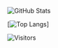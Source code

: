 ![GitHub Stats](https://github-readme-stats.vercel.app/api?username=Dim1xs&theme=dark) 

[![Top Langs](https://github-readme-stats.vercel.app/api/top-langs/?username=Dim1xs&layout=donut&theme=dark)]

<img alt="Visitors" src="https://visitor-badge.laobi.icu/badge?page_id=${your.username}"/>
